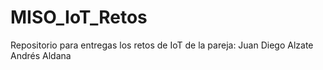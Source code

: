 # MISO_IoT_Retos

Repositorio para entregas los retos de IoT de la pareja:
Juan Diego Alzate
Andrés Aldana
